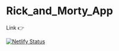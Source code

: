 # Rick_and_Morty_App

Link 👉 

[![Netlify Status](https://api.netlify.com/api/v1/badges/8b1ef8ab-4917-489d-819f-a09c1165f789/deploy-status)](https://app.netlify.com/sites/netbook-community-project/deploys)
